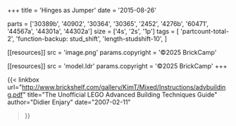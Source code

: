 +++
title = 'Hinges as Jumper'
date  = '2015-08-26'

parts = ['30389b', '40902', '30364', '30365', '2452', '4276b', '60471', '44567a', '44301a', '44302a']
size  = ['4s', '2s', '1p']
tags  = [
  'partcount-total-2',
  'function-backup: stud_shift',
  'length-studshift-10',
]

[[resources]]
src              = 'image.png'
params.copyright = '©2025 BrickCamp'

[[resources]]
src              = 'model.ldr'
params.copyright = '©2025 BrickCamp'
+++

{{< linkbox
    url="http://www.brickshelf.com/gallery/KimT/Mixed/Instructions/advbuilding.pdf"
    title="The Unofficial LEGO Advanced Building Techniques Guide"
    author="Didier Enjary"
    date="2007-02-11"
>}}
